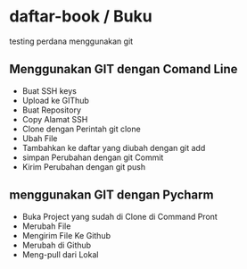 # daftar-book / Buku
testing perdana menggunakan git

## Menggunakan GIT dengan Comand Line
- Buat SSH keys
- Upload ke GIThub
- Buat Repository
- Copy Alamat SSH
- Clone dengan Perintah git clone <alamat SSH>
- Ubah File
- Tambahkan ke daftar yang diubah dengan git add
- simpan Perubahan dengan git Commit
- Kirim Perubahan dengan git push


## menggunakan GIT dengan Pycharm
- Buka Project yang sudah di Clone di Command Pront
- Merubah File
- Mengirim File Ke Github
- Merubah di Github
- Meng-pull dari Lokal
